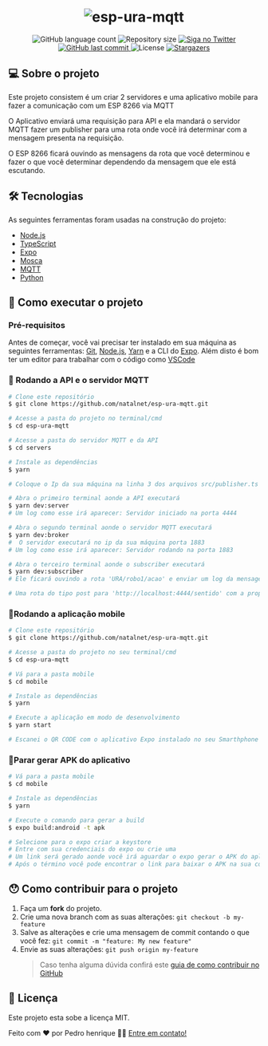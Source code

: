 <h1 align="center">
    <img alt="esp-ura-mqtt" title="esp-ura-mqtt" src="https://i.imgur.com/3zFLNla.png" />
</h1>

<p align="center">
  <img alt="GitHub language count" src="https://img.shields.io/github/languages/count/natalnet/esp-ura-mqtt?color=%2304D361">

  <img alt="Repository size" src="https://img.shields.io/github/repo-size/natalnet/esp-ura-mqtt">

  <a href="https://www.twitter.com/natalnet/">
    <img alt="Siga no Twitter" src="https://img.shields.io/twitter/url?url=https%3A%2F%2Fgithub.com%2Fnatalnet%2Fnlw1">
  </a>
	
  
  <a href="https://github.com/natalnet/esp-ura-mqtt/commits/master">
    <img alt="GitHub last commit" src="https://img.shields.io/github/last-commit/natalnet/esp-ura-mqtt">
  </a>

  <img alt="License" src="https://img.shields.io/badge/license-MIT-brightgreen">
   <a href="https://github.com/natalnet/esp-ura-mqtt/stargazers">
    <img alt="Stargazers" src="https://img.shields.io/github/stars/natalnet/esp-ura-mqtt?style=social">
  </a>
</p>

## 💻 Sobre o projeto

Este projeto consistem é um criar 2 servidores e uma aplicativo mobile para fazer a comunicação com um ESP 8266 via MQTT

O Aplicativo enviará uma requisição para API e ela mandará o servidor MQTT fazer um publisher para uma rota onde você irá determinar com a mensagem presenta na requisição.

O ESP 8266 ficará ouvindo as mensagens da rota que você determinou e fazer o que você determinar dependendo da mensagem que ele está escutando.

## 🛠 Tecnologias

As seguintes ferramentas foram usadas na construção do projeto:

- [Node.js][nodejs]
- [TypeScript][typescript]
- [Expo][expo]
- [Mosca][mosca]
- [MQTT][mqtt]
- [Python][python]

## 🚀 Como executar o projeto

### Pré-requisitos

Antes de começar, você vai precisar ter instalado em sua máquina as seguintes ferramentas:
[Git](https://git-scm.com), [Node.js][nodejs], [Yarn][yarn] e a CLI do [Expo][expo].
Além disto é bom ter um editor para trabalhar com o código como [VSCode][vscode]

### 🎲 Rodando a API e o servidor MQTT

```bash
# Clone este repositório
$ git clone https://github.com/natalnet/esp-ura-mqtt.git

# Acesse a pasta do projeto no terminal/cmd
$ cd esp-ura-mqtt

# Acesse a pasta do servidor MQTT e da API
$ cd servers

# Instale as dependências
$ yarn

# Coloque o Ip da sua máquina na linha 3 dos arquivos src/publisher.ts e subscriber.ts

# Abra o primeiro terminal aonde a API executará
$ yarn dev:server
# Um log como esse irá aparecer: Servidor iniciado na porta 4444

# Abra o segundo terminal aonde o servidor MQTT executará
$ yarn dev:broker
#  O servidor executará no ip da sua máquina porta 1883
# Um log como esse irá aparecer: Servidor rodando na porta 1883

# Abra o terceiro terminal aonde o subscriber executará
$ yarn dev:subscriber
# Ele ficará ouvindo a rota 'URA/robo1/acao' e enviar um log da mensagem dessa rota, para alterar a rota é só mudar as informações em src/mqtt/subscriber

# Uma rota do tipo post para 'http://localhost:4444/sentido' com a propriedade 'sentido' em json já está criada, você pode conferir nos arquivos src/controllers/ForwardController e routes.ts, altere os arquivos se sentir necessidade.
```

### 📱Rodando a aplicação mobile

```bash
# Clone este repositório
$ git clone https://github.com/natalnet/esp-ura-mqtt.git

# Acesse a pasta do projeto no seu terminal/cmd
$ cd esp-ura-mqtt

# Vá para a pasta mobile
$ cd mobile

# Instale as dependências
$ yarn

# Execute a aplicação em modo de desenvolvimento
$ yarn start

# Escanei o QR CODE com o aplicativo Expo instalado no seu Smarthphone
```

### 📱Parar gerar APK do aplicativo

```bash
# Vá para a pasta mobile
$ cd mobile

# Instale as dependências
$ yarn

# Execute o comando para gerar a build
$ expo build:android -t apk

# Selecione para o expo criar a keystore
# Entre com sua credenciais do expo ou crie uma
# Um link será gerado aonde você irá aguardar o expo gerar o APK do aplicativo
# Após o término você pode encontrar o link para baixar o APK na sua conta do expo
```

## 😯 Como contribuir para o projeto

1. Faça um **fork** do projeto.
2. Crie uma nova branch com as suas alterações: `git checkout -b my-feature`
3. Salve as alterações e crie uma mensagem de commit contando o que você fez: `git commit -m "feature: My new feature"`
4. Envie as suas alterações: `git push origin my-feature`
   > Caso tenha alguma dúvida confirá este [guia de como contribuir no GitHub](https://github.com/firstcontributions/first-contributions)

## 📝 Licença

Este projeto esta sobe a licença MIT.

Feito com ❤️ por Pedro henrique 👋🏽 [Entre em contato!](https://www.linkedin.com/in/pedro-henrique-b9541a199/)

[nodejs]: https://nodejs.org/
[typescript]: https://www.typescriptlang.org/
[expo]: https://docs.expo.io/get-started/installation/
[reactjs]: https://reactjs.org
[rn]: https://facebook.github.io/react-native/
[yarn]: https://yarnpkg.com/
[vscode]: https://code.visualstudio.com/
[vceditconfig]: https://marketplace.visualstudio.com/items?itemName=EditorConfig.EditorConfig
[license]: https://opensource.org/licenses/MIT
[vceslint]: https://marketplace.visualstudio.com/items?itemName=dbaeumer.vscode-eslint
[prettier]: https://marketplace.visualstudio.com/items?itemName=esbenp.prettier-vscode
[rs]: https://rocketseat.com.br
[yarn]: https://yarnpkg.com/getting-started/install
[mosca]: https://github.com/moscajs/mosca
[mqtt]: http://docs.oasis-open.org/mqtt/mqtt/v3.1.1/os/mqtt-v3.1.1-os.html
[python]: https://docs.python.org/3/
